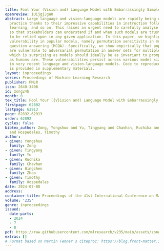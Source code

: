 ```yaml
---
title: Fool Your (Vision and) Language Model with Embarrassingly Simple Permutations
openreview: IUijgjJgWO
abstract: Large language and vision-language models are rapidly being deployed in
  practice thanks to their impressive capabilities in instruction following, in-context
  learning, and so on. This raises an urgent need to carefully analyse their robustness
  so that stakeholders can understand if and when such models are trustworthy enough
  to be relied upon in any given application. In this paper, we highlight a specific
  vulnerability in popular models, namely permutation sensitivity in multiple-choice
  question answering (MCQA). Specifically, we show empirically that popular models
  are vulnerable to adversarial permutation in answer sets for multiple-choice prompting,
  which is surprising as models should ideally be as invariant to prompt permutation
  as humans are. These vulnerabilities persist across various model sizes, and exist
  in very recent language and vision-language models. Code to reproduce all experiments
  is provided in supplementary materials.
layout: inproceedings
series: Proceedings of Machine Learning Research
publisher: PMLR
issn: 2640-3498
id: zong24b
month: 0
tex_title: Fool Your ({V}ision and) Language Model with Embarrassingly Simple Permutations
firstpage: 62892
lastpage: 62913
page: 62892-62913
order: 62892
cycles: false
bibtex_author: Zong, Yongshuo and Yu, Tingyang and Chavhan, Ruchika and Zhao, Bingchen
  and Hospedales, Timothy
author:
- given: Yongshuo
  family: Zong
- given: Tingyang
  family: Yu
- given: Ruchika
  family: Chavhan
- given: Bingchen
  family: Zhao
- given: Timothy
  family: Hospedales
date: 2024-07-08
address:
container-title: Proceedings of the 41st International Conference on Machine Learning
volume: '235'
genre: inproceedings
issued:
  date-parts:
  - 2024
  - 7
  - 8
pdf: https://raw.githubusercontent.com/mlresearch/v235/main/assets/zong24b/zong24b.pdf
extras: []
# Format based on Martin Fenner's citeproc: https://blog.front-matter.io/posts/citeproc-yaml-for-bibliographies/
---
```

